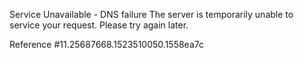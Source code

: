 Service Unavailable - DNS failure The server is temporarily unable to service your request. Please try again later.

Reference #11.25687668.1523510050.1558ea7c